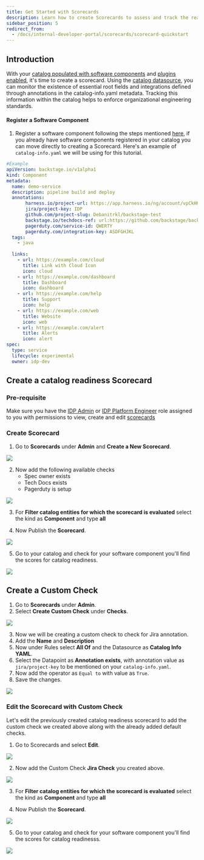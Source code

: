 ```yaml
---
title: Get Started with Scorecards
description: Learn how to create Scorecards to assess and track the readiness of your software components in the catalog. 
sidebar_position: 5
redirect_from:
  - /docs/internal-developer-portal/scorecards/scorecard-quickstart
---
```


## Introduction

With your [catalog populated with software components](/docs/internal-developer-portal/get-started/register-a-new-software-component) and [plugins enabled](/docs/internal-developer-portal/get-started/enable-a-new-plugin), it's time to create a scorecard. Using the [catalog datasource](https://developer.harness.io/docs/internal-developer-portal/scorecards/checks-datasources#catalog), you can monitor the existence of essential root fields and integrations defined through annotations in the catalog-info.yaml metadata. Tracking this information within the catalog helps to enforce organizational engineering standards.

#### Register a Software Component

1. Register a software component following the steps mentioned [here](https://developer.harness.io/docs/internal-developer-portal/catalog/register-software-component), if you already have software components registered in your catalog you can move directly to creating a Scorecard. Here's an example of `catalog-info.yaml` we will be using for this tutorial.

```YAML
#Example
apiVersion: backstage.io/v1alpha1
kind: Component
metadata:
  name: demo-service
  description: pipeline build and deploy
  annotations:
       harness.io/project-url: https://app.harness.io/ng/account/vpCkHKsDSxK9_KYfjCTMKA/cd/orgs/default/projects/PREQA_NG_Pipelines/
       jira/project-key: IDP
       github.com/project-slug: Debanitrkl/backstage-test
       backstage.io/techdocs-ref: url:https://github.com/backstage/backstage/tree/master/plugins/techdocs-backend/examples/documented-component
       pagerduty.com/service-id: QWERTY
       pagerduty.com/integration-key: ASDFGHJKL
  tags:
    - java
  
  links:
    - url: https://example.com/cloud
      title: Link with Cloud Icon
      icon: cloud
    - url: https://example.com/dashboard
      title: Dashboard
      icon: dashboard
    - url: https://example.com/help
      title: Support
      icon: help
    - url: https://example.com/web
      title: Website
      icon: web
    - url: https://example.com/alert
      title: Alerts
      icon: alert
spec:
  type: service
  lifecycle: experimental
  owner: idp-dev
```

## Create a catalog readiness Scorecard

### Pre-requisite

Make sure you have the [IDP Admin](https://developer.harness.io/docs/internal-developer-portal/rbac/resources-roles#1-idp-admin) or [IDP Platform Engineer](https://developer.harness.io/docs/internal-developer-portal/rbac/resources-roles#2-idp-platform-engineer) role assigned to you with permissions to view, create and edit [scorecards](https://developer.harness.io/docs/internal-developer-portal/rbac/resources-roles#1-scorecards)

### Create Scorecard

1. Go to **Scorecards** under **Admin** and **Create a New Scorecard**.

![](./static/go-to-scorecards.png)

2. Now add the following available checks
    - Spec owner exists
    - Tech Docs exists
    - Pagerduty is setup

![](./static/default-check-catalog-readiness.png)

3. For **Filter catalog entities for which the scorecard is evaluated** select the kind as **Component** and type **all**

4. Now Publish the **Scorecard**. 

![](./static/catalog-readiness-0.png)

5. Go to your catalog and check for your software component you'll find the scores for catalog readiness. 

![](./static/readiness-applied-0.png)

## Create a Custom Check  

1. Go to **Scorecards** under **Admin**.
2. Select **Create Custom Check** under **Checks**. 

![](./static/scorecards-checks.png)

3. Now we will be creating a custom check to check for Jira annotation.
4. Add the **Name** and **Description**
5. Now under Rules select **All Of** and the Datasource as **Catalog Info YAML**.
6. Select the Datapoint as **Annotation exists**, with annotation value as `jira/project-key` to be mentioned on your `catalog-info.yaml`. 
7. Now add the operator as `Equal to` with value as `True`.
8. Save the changes.

![](./static/jira-custom-check.png)

### Edit the Scorecard with Custom Check

Let's edit the previously created catalog readiness scorecard to add the custom check we created above along with the already added default checks. 

1. Go to Scorecards and select **Edit**.

![](./static/edit-scorecard.png)

2.  Now add the Custom Check **Jira Check** you created above. 

![](./static/custom-check-jira.png)

3. For **Filter catalog entities for which the scorecard is evaluated** select the kind as **Component** and type **all**

4. Now Publish the **Scorecard**. 

![](./static/catalog-readiness.png)

5. Go to your catalog and check for your software component you'll find the scores for catalog readinesss. 

![](./static/catalog-readiness-applied.png)


